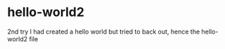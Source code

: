# hello-world2
2nd try
I had created a hello world but tried to back out, hence the hello-world2 file

